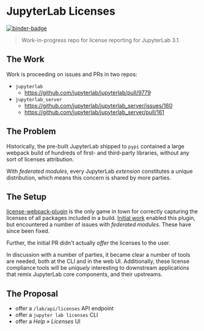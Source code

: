 # JupyterLab Licenses

[![binder-badge]][binder]

[binder-badge]: https://mybinder.org/badge_logo.svg
[binder]:
  https://mybinder.org/v2/gh/bollwyvl/jupyterlab-meta/more-license-work?urlpath=lab/tree/README.md

> Work-in-progress repo for license reporting for JupyterLab 3.1.

## The Work

Work is proceeding on issues and PRs in two repos:

- `jupyterlab`
  - https://github.com/jupyterlab/jupyterlab/pull/9779
- `jupyterlab_server`
  - https://github.com/jupyterlab/jupyterlab_server/issues/160
  - https://github.com/jupyterlab/jupyterlab_server/pull/161

## The Problem

Historically, the pre-built JupyterLab shipped to `pypi` contained a large webpack build
of hundreds of first- and third-party libraries, without any sort of licenses
attribution.

With _federated modules_, every JupyterLab _extension_ constitutes a unique
distribution, which means this concern is shared by more parties.

## The Setup

[license-webpack-plugin](https://github.com/xz64/license-webpack-plugin) is the only
game in town for correctly capturing the licenses of all packages included in a build.
[Initial work](https://github.com/jupyterlab/jupyterlab/pull/9519) enabled this plugin,
but encountered a number of issues with _federated modules_. These have since been
fixed.

Further, the initial PR didn't actually _offer_ the licenses to the user.

In discussion with a number of parties, it became clear a number of tools are needed,
both at the CLI and in the web UI. Additionally, these license compliance tools will be
_uniquely_ interesting to downstream applications that remix JupyterLab core components,
and their upstreams.

## The Proposal

- offer a `/lab/api/licenses` API endpoint
- offer a `jupyter lab licenses` CLI
- offer a _Help &raquo; Licenses_ UI
